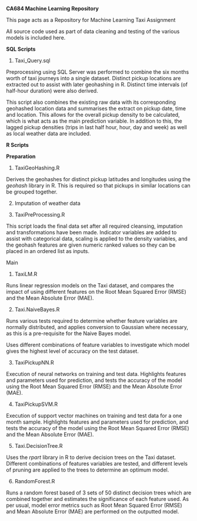 <b>CA684 Machine Learning Repository</b>

This page acts as a Repository for Machine Learning Taxi Assignment

All source code used as part of data cleaning and testing of the various models is included here.

<b>SQL Scripts</b>
1. Taxi_Query.sql

Preprocessing using SQL Server was performed to combine the six months worth of taxi journeys into a single dataset. 
Distinct pickup locations are extracted out to assist with later geohashing in R. Distinct time intervals (of half-hour duration) were also derived.

This script also combines the existing raw data with its corresponding geohashed location data and summarises the extract on pickup date, time and location. This allows for the overall pickup density to be calculated, which is what acts as the main prediction variable. In addition to this, the lagged pickup densities (trips in last half hour, hour, day and week) as well as local weather data are included.

<b>R Scripts</b>

<b>Preparation</b>

1. TaxiGeoHashing.R

Derives the geohashes for distinct pickup latitudes and longitudes using the <i>geohash</i> library in R. This is required so that pickups in similar locations can be grouped together.

2. Imputation of weather data

3. TaxiPreProcessing.R

This script loads the final data set after all required cleansing, imputation and transformations have been made. Indicator variables are added to assist with categorical data, scaling is applied to the density variables, and the geohash features are given numeric ranked values so they can be placed in an ordered list as inputs.

Main
1. TaxiLM.R

Runs linear regression models on the Taxi dataset, and compares the impact of using different features on the Root Mean Squared Error (RMSE) and the Mean Absolute Error (MAE).

2. Taxi.NaiveBayes.R

Runs various tests required to determine whether feature variables are normally distributed, and applies conversion to Gaussian where necessary, as this is a pre-requisite for the Naive Bayes model. 

Uses different combinations of feature variables to investigate which model gives the highest level of accuracy on the test dataset.

3. TaxiPickupNN.R

Execution of neural networks on training and test data. Highlights features and parameters used for prediction, and tests the accuracy of the model using the Root Mean Squared Error (RMSE) and the Mean Absolute Error (MAE).

4. TaxiPickupSVM.R

Execution of support vector machines on training and test data for a one month sample. Highlights features and parameters used for prediction, and tests the accuracy of the model using the Root Mean Squared Error (RMSE) and the Mean Absolute Error (MAE).

5. Taxi.DecisionTree.R

Uses the <i>rpart</i> library in R to derive decision trees on the Taxi dataset. Different combinations of features variables are tested, and different levels of pruning are applied to the trees to determine an optimum model. 

6. RandomForest.R

Runs a random forest based of 3 sets of 50 distinct decision trees which are combined together and estimates the significance of each feature used. As per usual, model error metrics such as Root Mean Squared Error (RMSE) and Mean Absolute Error (MAE) are performed on the outputted model.

